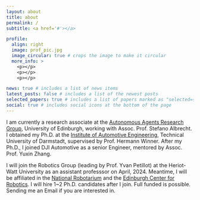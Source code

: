 ```yaml
---
layout: about
title: about
permalink: /
subtitle: <a href='#'></a> 

profile:
  align: right
  image: prof_pic.jpg
  image_circular: true # crops the image to make it circular
  more_info: >
    <p></p>
    <p></p>
    <p></p>

news: true # includes a list of news items
latest_posts: false # includes a list of the newest posts
selected_papers: true # includes a list of papers marked as "selected={true}"
social: true # includes social icons at the bottom of the page
---
```


I am currently a research associate at the [Autonomous Agents Research Group](https://agents.inf.ed.ac.uk), University of Edinburgh, working with Assoc. Prof. Stefano Albrecht. I obtained my Ph.D. at the [Institute of Automotive Engineering](https://www.fzd.tu-darmstadt.de/fzd/index.en.jsp), Technical University of Darmstadt, supervised by Prof. Hermann Winner. After my Ph.D., I joined DJI Automotive as a senior Engineer, mentored by Assoc. Prof. Yuxin Zhang. 

I will join the Robotics Group (leading by Prof. Yvan Petillot) at the Heriot-Watt University as an assistant professsor on April, 2024. Meantime, I will be affiliated in the [National Robotarium](https://thenationalrobotarium.com) and the [Edinburgh Center for Robotics](https://www.edinburgh-robotics.org). I will hire 1~2 Ph.D. candidates after I join. Full funded is possible. Sending me an Email if you are interested in.
